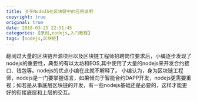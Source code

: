 ```yaml
---
title: 关于NodeJS在区块链中的应用说明
copyright: true
original: true
date: 2018-03-25 22:51:45
categories: [原创,nodejs,入门教程]
tags: [nodejs,区块链]
---
```

翻阅过大量的区块链开源项目以及区块链工程师招聘岗位要求后，小编逐步发现了nodejs的重要性，典型的有以太坊和EOS,其中使用了大量的nodejs来开发合约接口、钱包等。nodejs的优点小编在此就不解释了。
小编认为，身为区块链工程师，nodejs是一门要掌握语言，如果倾向于智能合约DAPP开发，nodejs更需要重视；如若是从事底层区块链的开发，有一些nodejs基础还是必要的，这样才能更好的衔接底层和上层的交互。
